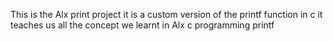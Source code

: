 This is the Alx print project it is a custom version of the printf function in c it teaches us all the concept we learnt in Alx c programming printf
